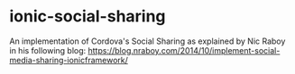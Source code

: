 # ionic-social-sharing
An implementation of Cordova's Social Sharing as explained by Nic Raboy in his following blog: https://blog.nraboy.com/2014/10/implement-social-media-sharing-ionicframework/

